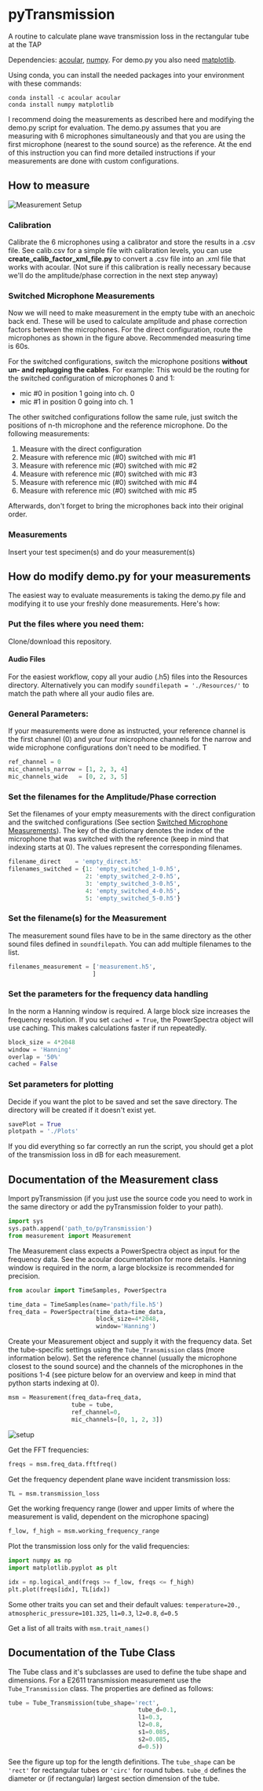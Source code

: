 # pyTransmission
A routine to calculate plane wave transmission loss in the rectangular tube at the TAP

Dependencies: [acoular](http://acoular.org/), [numpy](http://numpy.org). For demo.py you also need [matplotlib](https://matplotlib.org).

Using conda, you can install the needed packages into your environment with these commands:

```
conda install -c acoular acoular
conda install numpy matplotlib
```
I recommend doing the measurements as described here and modifying the demo.py script for evaluation. The demo.py assumes that you are measuring with 6 microphones simultaneously and that you are using the first microphone (nearest to the sound source) as the reference. At the end of this instruction you can find more detailed instructions if your measurements are done with custom configurations.

## How to measure
![Measurement Setup](https://github.com/tjueterb/pyTransmission/blob/main/Resources/Measurement_setup.png?raw=true)


### Calibration 
Calibrate the 6 microphones using a calibrator and store the results in a .csv file. See calib.csv for a simple file with calibration levels, you can use **create\_calib\_factor\_xml\_file.py** to convert a .csv file into an .xml file that works with acoular. (Not sure if this calibration is really necessary because we'll do the amplitude/phase correction in the next step anyway) 

### Switched Microphone Measurements
Now we will need to make measurement in the empty tube with an anechoic back end. These will be used to calculate amplitude and phase correction factors between the microphones. For the direct configuration, route the microphones as shown in the figure above. Recommended measuring time is 60s.

For the switched configurations, switch the microphone positions **without un- and replugging the cables**. For example: This would be the routing for the switched configuration of microphones 0 and 1:

* mic #0 in position 1 going into ch. 0
* mic #1 in position 0 going into ch. 1

The other switched configurations follow the same rule, just switch the positions of n-th microphone and the reference microphone. Do the following measurements:

1. Measure with the direct configuration
2. Measure with reference mic (#0) switched with mic #1
3. Measure with reference mic (#0) switched with mic #2
4. Measure with reference mic (#0) switched with mic #3
5. Measure with reference mic (#0) switched with mic #4
6. Measure with reference mic (#0) switched with mic #5

Afterwards, don't forget to bring the microphones back into their original order.

### Measurements
Insert your test specimen(s) and do your measurement(s)

## How do modify demo.py for your measurements
The easiest way to evaluate measurements is taking the demo.py file and modifying it to use your freshly done measurements. Here's how:

### Put the files where you need them:
Clone/download this repository. 

#### Audio Files
For the easiest workflow, copy all your audio (.h5) files into the Resources directory. Alternatively you can modify `soundfilepath = './Resources/'` to match the path where all your audio files are.


### General Parameters:
If your measurements were done as instructed, your reference channel is the first channel (0) and your four microphone channels for the narrow and wide microphone configurations don't need to be modified. T

```python
ref_channel = 0
mic_channels_narrow = [1, 2, 3, 4]
mic_channels_wide   = [0, 2, 3, 5]
```

### Set the filenames for the Amplitude/Phase correction
Set the filenames of your empty measurements with the direct configuration and the switched configurations (See section [Switched Microphone Measurements](#switched_microphone_measurements)). The key of the dictionary denotes the index of the microphone that was switched with the reference (keep in mind that indexing starts at 0). The values represent the corresponding filenames.

```python
filename_direct    = 'empty_direct.h5'
filenames_switched = {1: 'empty_switched_1-0.h5', 
                      2: 'empty_switched_2-0.h5',
                      3: 'empty_switched_3-0.h5',
                      4: 'empty_switched_4-0.h5',
                      5: 'empty_switched_5-0.h5'}
```
### Set the filename(s) for the Measurement
The measurement sound files have to be in the same directory as the other sound files defined in `soundfilepath`. You can add multiple filenames to the list.

```python
filenames_measurement = ['measurement.h5',
                        ]
```



### Set the parameters for the frequency data handling
In the norm a Hanning window is required. A large block size increases the frequency resolution. If you set `cached = True`, the PowerSpectra object will use caching. This makes calculations faster if run repeatedly.

```python
block_size = 4*2048
window = 'Hanning'
overlap = '50%'
cached = False
```

### Set parameters for plotting
Decide if you want the plot to be saved and set the save directory. The directory will be created if it doesn't exist yet.

```python
savePlot = True
plotpath = './Plots'
```

If you did everything so far correctly an run the script, you should get a plot of the transmission loss in dB for each measurement.


## Documentation of the Measurement class

Import pyTransmission (if you just use the source code you need to work in the same directory or add the pyTransmission folder to your path).

```python
import sys
sys.path.append('path_to/pyTransmission')
from measurement import Measurement
```

The Measurement class expects a PowerSpectra object as input for the frequency data. See the acoular documentation for more details. Hanning window is required in the norm, a large blocksize is recommended for precision.

```python
from acoular import TimeSamples, PowerSpectra

time_data = TimeSamples(name='path/file.h5')
freq_data = PowerSpectra(time_data=time_data,
                         block_size=4*2048,
                         window='Hanning')
```  

Create your Measurement object and supply it with the frequency data. Set the tube-specific settings using the `Tube_Transmission` class (more information below). Set the reference channel (usually the microphone closest to the sound source) and the channels of the microphones in the positions 1-4 (see picture below for an overview and keep in mind that python starts indexing at 0). 

```python
msm = Measurement(freq_data=freq_data,
                  tube = tube,
                  ref_channel=0,
                  mic_channels=[0, 1, 2, 3])
```

![setup](https://github.com/tjueterb/pyTransmission/blob/eac49d54ffd6a800107fd2fae0760da1ad3355f4/Resources/Measurement_setup.png?raw=true)

Get the FFT frequencies:

```python
freqs = msm.freq_data.fftfreq()
```

Get the frequency dependent plane wave incident transmission loss:

```python
TL = msm.transmission_loss
```

Get the working frequency range (lower and upper limits of where the measurement is valid, dependent on the microphone spacing)

```python
f_low, f_high = msm.working_frequency_range
```

Plot the transmission loss only for the valid frequencies:

```python
import numpy as np
import matplotlib.pyplot as plt

idx = np.logical_and(freqs >= f_low, freqs <= f_high)
plt.plot(freqs[idx], TL[idx])
```
Some other traits you can set and their default values:
`temperature=20.`, `atmospheric_pressure=101.325`, `l1=0.3`, `l2=0.8`, `d=0.5`

Get a list of all traits with `msm.trait_names()`

## Documentation of the Tube Class

The Tube class and it's subclasses are used to define the tube shape and dimensions. For a E2611 transmission measurement use the `Tube_Transmission` class. The properties are defined as follows:

```python
tube = Tube_Transmission(tube_shape='rect',
                                     tube_d=0.1,
                                     l1=0.3,
                                     l2=0.8,
                                     s1=0.085,
                                     s2=0.085,
                                     d=0.5))
```
See the figure up top for the length definitions. The `tube_shape` can be `'rect'` for rectangular tubes or `'circ'` for round tubes. `tube_d` defines the diameter or (if rectangular) largest section dimension of the tube.

<!---This is how to do latex equations in markdown: <img src="https://render.githubusercontent.com/render/math?math=e^{i \pi} = -1">---> 

